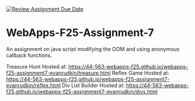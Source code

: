 [![Review Assignment Due Date](https://classroom.github.com/assets/deadline-readme-button-22041afd0340ce965d47ae6ef1cefeee28c7c493a6346c4f15d667ab976d596c.svg)](https://classroom.github.com/a/ltUcE4Dk)
# WebApps-F25-Assignment-7
An assignment on java script modifying the DOM and using anonymous callback functions.

Treasure Hunt Hosted at: https://44-563-webapps-f25.github.io/webapps-f25-assignment7-evanrudkin/treasure.html
Reflex Game Hosted at: https://44-563-webapps-f25.github.io/webapps-f25-assignment7-evanrudkin/reflex.html
Div List Builder Hosted at: https://44-563-webapps-f25.github.io/webapps-f25-assignment7-evanrudkin/divs.html
